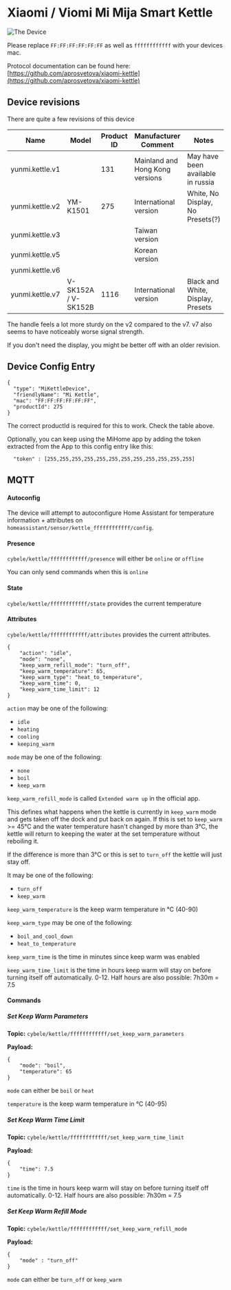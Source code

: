 # Xiaomi / Viomi Mi Mija Smart Kettle
![The Device](https://user-images.githubusercontent.com/974410/72007682-7d5a5300-3252-11ea-97a8-74e4c109d231.png)

Please replace `FF:FF:FF:FF:FF:FF` as well as `ffffffffffff` with your devices mac.

Protocol documentation can be found here: [https://github.com/aprosvetova/xiaomi-kettle](https://github.com/aprosvetova/xiaomi-kettle)

## Device revisions
There are quite a few revisions of this device

| Name            | Model               | Product ID | Manufacturer Comment            | Notes                             |
|-----------------|---------------------|------------|---------------------------------|-----------------------------------|
| yunmi.kettle.v1 |                     | 131        | Mainland and Hong Kong versions | May have been available in russia |
| yunmi.kettle.v2 | YM-K1501            | 275        | International version           | White, No Display, No Presets(?)  |
| yunmi.kettle.v3 |                     |            | Taiwan version                  |                                   |
| yunmi.kettle.v5 |                     |            | Korean version                  |                                   |
| yunmi.kettle.v6 |                     |            |                                 |                                   |
| yunmi.kettle.v7 | V-SK152A / V-SK152B | 1116       | International version           | Black and White, Display, Presets |

The handle feels a lot more sturdy on the v2 compared to the v7. v7 also seems to have noticeably worse signal strength.

If you don't need the display, you might be better off with an older revision.

## Device Config Entry
```
{
  "type": "MiKettleDevice",
  "friendlyName": "Mi Kettle",
  "mac": "FF:FF:FF:FF:FF:FF",
  "productId": 275
}
```
The correct productId is required for this to work. Check the table above.

Optionally, you can keep using the MiHome app by adding the token extracted from the App to this config entry like this:

```
  "token" : [255,255,255,255,255,255,255,255,255,255,255,255]
```

## MQTT

#### Autoconfig
The device will attempt to autoconfigure Home Assistant for temperature information + attributes on 
`homeassistant/sensor/kettle_ffffffffffff/config`.

#### Presence
`cybele/kettle/ffffffffffff/presence` will either be `online` or `offline`

You can only send commands when this is `online`

#### State
`cybele/kettle/ffffffffffff/state` provides the current temperature

#### Attributes
`cybele/kettle/ffffffffffff/attributes` provides the current attributes.

```
{
    "action": "idle",
    "mode": "none",
    "keep_warm_refill_mode": "turn_off",
    "keep_warm_temperature": 65,
    "keep_warm_type": "heat_to_temperature",
    "keep_warm_time": 0,
    "keep_warm_time_limit": 12
}
```
`action` may be one of the following:
* `idle`
* `heating`
* `cooling`
* `keeping_warm`

`mode` may be one of the following:
* `none`
* `boil`
* `keep_warm`

`keep_warm_refill_mode` is called `Extended warm up` in the official app.

This defines what happens when the kettle is currently in `keep_warm` mode and gets taken off the dock and put back on again.
If this is set to `keep_warm` >= 45°C and the water temperature hasn't changed by more than 3°C, 
the kettle will return to keeping the water at the set temperature without reboiling it.

If the difference is more than 3°C or this is set to `turn_off` the kettle will just stay off.

It may be one of the following:
* `turn_off`
* `keep_warm`

`keep_warm_temperature` is the keep warm temperature in °C (40-90)

`keep_warm_type` may be one of the following:
* `boil_and_cool_down`
* `heat_to_temperature`

`keep_warm_time` is the time in minutes since keep warm was enabled

`keep_warm_time_limit` is the time in hours keep warm will stay on before turning itself off automatically. 0-12.
Half hours are also possible: 7h30m = 7.5

#### Commands

##### Set Keep Warm Parameters
**Topic:** `cybele/kettle/ffffffffffff/set_keep_warm_parameters`

**Payload:**
```
{
    "mode": "boil",
    "temperature": 65
}
```
`mode` can either be `boil` or `heat`

`temperature` is the keep warm temperature in °C (40-95)

##### Set Keep Warm Time Limit
**Topic:** `cybele/kettle/ffffffffffff/set_keep_warm_time_limit`

**Payload:**
```
{
    "time": 7.5
}
```
`time` is the time in hours keep warm will stay on before turning itself off automatically. 0-12.
Half hours are also possible: 7h30m = 7.5

##### Set Keep Warm Refill Mode
**Topic:** `cybele/kettle/ffffffffffff/set_keep_warm_refill_mode`

**Payload:**
```
{
    "mode" : "turn_off"
}
```
`mode` can either be `turn_off` or `keep_warm`
